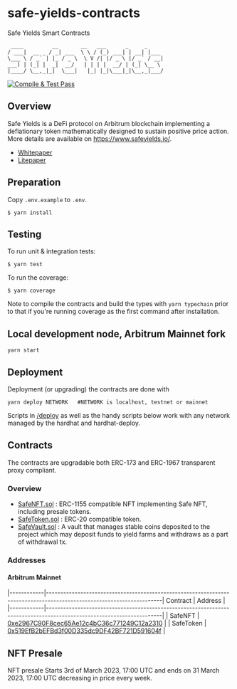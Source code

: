 # safe-yields-contracts
Safe Yields Smart Contracts
```
 ____         __       __   ___      _     _
/ ___|  __ _ / _| ___  \ \ / (_) ___| | __| |___
\___ \ / _` | |_ / _ \  \ V /| |/ _ \ |/ _` / __|
___) | (_| |  _|  __/   | | | |  __/ | (_| \__ \
|____/ \__,_|_|  \___|   |_| |_|\___|_|\__,_|___/
```

[![Compile & Test Pass](https://github.com/Safe-Yields/safe-yields-contracts/actions/workflows/test.yml/badge.svg)](https://github.com/Safe-Yields/safe-yields-contracts/actions/workflows/test.yml)

## Overview

Safe Yields is a DeFi protocol on Arbitrum blockchain implementing a deflationary token mathematically
designed to sustain positive price action.
More details are available on https://www.safeyields.io/.

- [Whitepaper](https://www.safeyields.io/safeyields_whitepaper.pdf)
- [Litepaper](https://www.safeyields.io/safeyields_litepaper.pdf)

## Preparation

Copy `.env.example` to `.env`.

```shell
$ yarn install
```

## Testing

To run unit & integration tests:

```shell
$ yarn test
```

To run the coverage:

```shell
$ yarn coverage
```

Note to compile the contracts and build the types with `yarn typechain` prior to that if you're running
coverage as the
first command after installation.

## Local development node, Arbitrum Mainnet fork

```shell
yarn start
```

## Deployment

Deployment (or upgrading) the contracts are done with

```shell
yarn deploy NETWORK   #NETWORK is localhost, testnet or mainnet
```

Scripts in [/deploy](./deploy) as well as the handy scripts below work with any network managed by the hardhat and
hardhat-deploy.

## Contracts

The contracts are upgradable both ERC-173 and ERC-1967 transparent proxy compliant.

### Overview

- [SafeNFT.sol](contracts%2FSafeNFT.sol) : ERC-1155 compatible NFT implementing Safe NFT, including presale tokens.
- [SafeToken.sol](contracts%2FSafeToken.sol) : ERC-20 compatible token.
- [SafeVault.sol](contracts%2FSafeVault.sol) : A vault that manages stable coins deposited to the project which may
  deposit
  funds to yield farms and withdraws as a part of withdrawal tx.

### Addresses

#### Arbitrum Mainnet

|------------|----------------------------------------------------------------------------------------------------------------------|
Contract | Address |
|------------|----------------------------------------------------------------------------------------------------------------------|
|
SafeNFT | [0xe2967C90F8cec65Ae12c4bC36c771249C12a2310](https://arbiscan.io/address/0xe2967C90F8cec65Ae12c4bC36c771249C12a2310) |
|
SafeToken | [0x519EfB2bEFBd3f00D335dc9DF42BF721D591604f](https://arbiscan.io/address/0x519EfB2bEFBd3f00D335dc9DF42BF721D591604f) |

###

## NFT Presale

NFT presale Starts 3rd of March 2023, 17:00 UTC and ends on 31 March 2023, 17:00 UTC decreasing in price every week.

